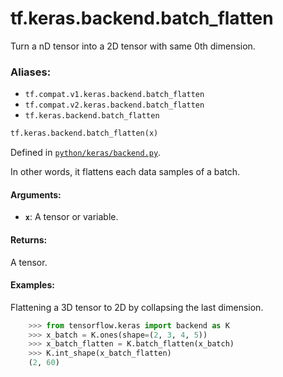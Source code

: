 <div itemscope itemtype="http://developers.google.com/ReferenceObject">
<meta itemprop="name" content="tf.keras.backend.batch_flatten" />
<meta itemprop="path" content="Stable" />
</div>

# tf.keras.backend.batch_flatten

Turn a nD tensor into a 2D tensor with same 0th dimension.

### Aliases:

* `tf.compat.v1.keras.backend.batch_flatten`
* `tf.compat.v2.keras.backend.batch_flatten`
* `tf.keras.backend.batch_flatten`

``` python
tf.keras.backend.batch_flatten(x)
```



Defined in [`python/keras/backend.py`](/code/stable/tensorflow/python/keras/backend.py).

<!-- Placeholder for "Used in" -->

In other words, it flattens each data samples of a batch.

#### Arguments:


* <b>`x`</b>: A tensor or variable.


#### Returns:

A tensor.



#### Examples:

Flattening a 3D tensor to 2D by collapsing the last dimension.


```python
    >>> from tensorflow.keras import backend as K
    >>> x_batch = K.ones(shape=(2, 3, 4, 5))
    >>> x_batch_flatten = K.batch_flatten(x_batch)
    >>> K.int_shape(x_batch_flatten)
    (2, 60)
```